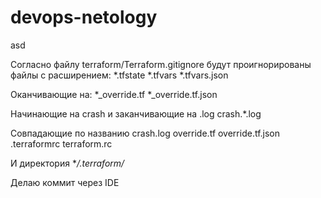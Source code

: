 # devops-netology


asd

Согласно файлу terraform/Terraform.gitignore будут проигнорированы файлы с расширением:
*.tfstate
*.tfvars
*.tfvars.json

Оканчивающие на:
*_override.tf
*_override.tf.json

Начинающие на crash и заканчивающие на .log
crash.*.log

Совпадающие по названию
crash.log
override.tf
override.tf.json
.terraformrc
terraform.rc

И директория
**/.terraform/*


Делаю коммит через IDE